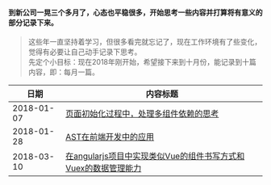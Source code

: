 #### 到新公司一晃三个多月了，心态也平稳很多，开始思考一些内容并打算将有意义的部分记录下来。
> 这些年一直坚持着学习，但很多看完就忘记了，现在工作环境有了些变化，觉得有必要让自己动手记录下思考。  
> 先定个小目标：现在2018年刚开始，希望接下来到十月份，能记录到十篇内容，即：每月一篇。

日期 | 内容标题
------------ | -------------
2018-01-07 | [页面初始化过程中，处理多组件依赖的思考](https://github.com/tangseng/artcles/blob/master/[2018-01-07]页面初始化过程中，处理多组件依赖的思考.md)
2018-01-28 | [AST在前端开发中的应用](https://github.com/tangseng/artcles/blob/master/[2018-01-28]AST在前端开发中的应用.md)
2018-03-10 | [在angularjs项目中实现类似Vue的组件书写方式和Vuex的数据管理能力](https://github.com/tangseng/artcles/blob/master/[2018-03-10]在angularjs项目中实现类似Vue的组件书写方式和Vuex的数据管理能力.md)